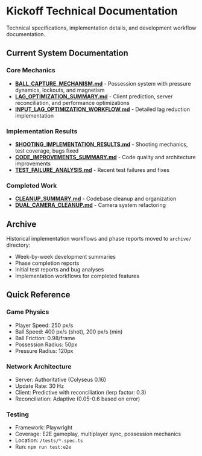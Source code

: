 # Kickoff Technical Documentation

Technical specifications, implementation details, and development workflow documentation.

## Current System Documentation

### Core Mechanics
- **[BALL_CAPTURE_MECHANISM.md](BALL_CAPTURE_MECHANISM.md)** - Possession system with pressure dynamics, lockouts, and magnetism
- **[LAG_OPTIMIZATION_SUMMARY.md](LAG_OPTIMIZATION_SUMMARY.md)** - Client prediction, server reconciliation, and performance optimizations
- **[INPUT_LAG_OPTIMIZATION_WORKFLOW.md](INPUT_LAG_OPTIMIZATION_WORKFLOW.md)** - Detailed lag reduction implementation

### Implementation Results
- **[SHOOTING_IMPLEMENTATION_RESULTS.md](SHOOTING_IMPLEMENTATION_RESULTS.md)** - Shooting mechanics, test coverage, bugs fixed
- **[CODE_IMPROVEMENTS_SUMMARY.md](CODE_IMPROVEMENTS_SUMMARY.md)** - Code quality and architecture improvements
- **[TEST_FAILURE_ANALYSIS.md](TEST_FAILURE_ANALYSIS.md)** - Recent test failures and fixes

### Completed Work
- **[CLEANUP_SUMMARY.md](CLEANUP_SUMMARY.md)** - Codebase cleanup and organization
- **[DUAL_CAMERA_CLEANUP.md](DUAL_CAMERA_CLEANUP.md)** - Camera system refactoring

## Archive

Historical implementation workflows and phase reports moved to `archive/` directory:
- Week-by-week development summaries
- Phase completion reports
- Initial test reports and bug analyses
- Implementation workflows for completed features

## Quick Reference

### Game Physics
- Player Speed: 250 px/s
- Ball Speed: 400 px/s (shot), 200 px/s (min)
- Ball Friction: 0.98/frame
- Possession Radius: 50px
- Pressure Radius: 120px

### Network Architecture
- Server: Authoritative (Colyseus 0.16)
- Update Rate: 30 Hz
- Client: Predictive with reconciliation (lerp factor: 0.3)
- Reconciliation: Adaptive (0.05-0.6 based on error)

### Testing
- Framework: Playwright
- Coverage: E2E gameplay, multiplayer sync, possession mechanics
- Location: `/tests/*.spec.ts`
- Run: `npm run test:e2e`
